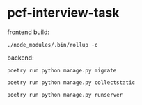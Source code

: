 # pcf-interview-task

frontend build:

`./node_modules/.bin/rollup -c`

backend:

`poetry run python manage.py migrate`

`poetry run python manage.py collectstatic`

`poetry run python manage.py runserver`
